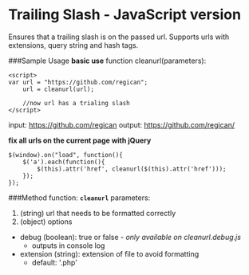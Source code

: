 Trailing Slash - JavaScript version
=================
Ensures that a trailing slash is on the passed url. Supports urls with extensions, query string and hash tags. 

###Sample Usage
**basic use**
function cleanurl(parameters):
   
	<script>
	var url = "https://github.com/regican";
		url = cleanurl(url);
		
		//now url has a trialing slash
   	</script>

input:  https://github.com/regican
output: https://github.com/regican/

**fix all urls on the current page with jQuery**

	$(window).on("load", function(){
		$('a').each(function(){
			$(this).attr('href', cleanurl($(this).attr('href')));
		});
	});


###Method
function: **`cleanurl`**
parameters:
1. (string) url that needs to be formatted correctly
2. (object) options
  * debug (boolean): true or false - _only available on cleanurl.debug.js_
    * outputs in console log 
  * extension (string): extension of file to avoid formatting
    * default: '.php'

